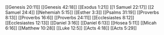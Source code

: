 [[Genesis 20:11]]
[[Genesis 42:18]]
[[Exodus 1:21]]
[[1 Samuel 22:17]]
[[2 Samuel 24:4]]
[[Nehemiah 5:15]]
[[Esther 3:3]]
[[Psalms 31:19]]
[[Proverbs 8:13]]
[[Proverbs 16:6]]
[[Proverbs 24:11]]
[[Ecclesiastes 8:12]]
[[Ecclesiastes 12:13]]
[[Daniel 3:16]]
[[Daniel 6:13]]
[[Hosea 5:11]]
[[Micah 6:16]]
[[Matthew 10:28]]
[[Luke 12:5]]
[[Acts 4:18]]
[[Acts 5:29]]
